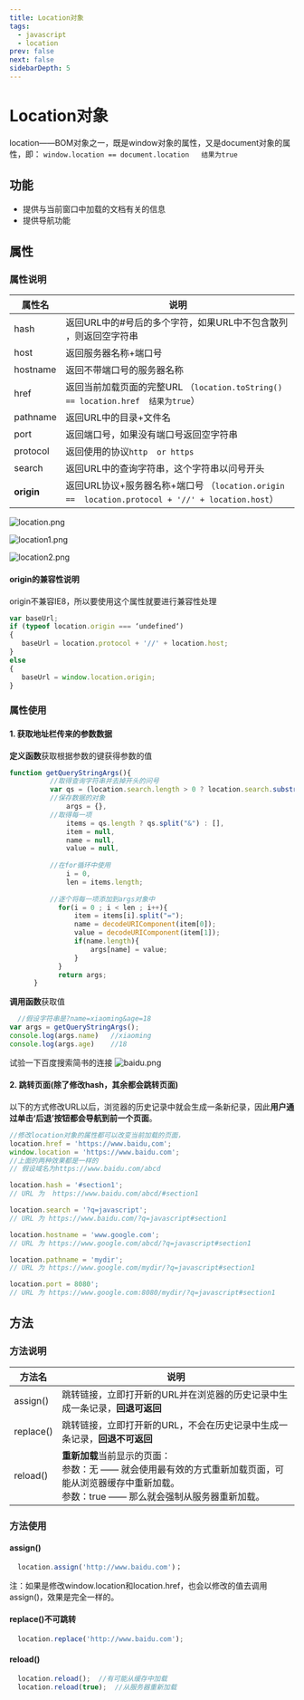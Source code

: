 ```yaml
---
title: Location对象
tags: 
  - javascript
  - location
prev: false
next: false
sidebarDepth: 5
---
```

# Location对象

location——BOM对象之一，既是window对象的属性，又是document对象的属性，即：
`window.location == document.location   结果为true`

## 功能
- 提供与当前窗口中加载的文档有关的信息
- 提供导航功能

## 属性

### 属性说明

| 属性名      | 说明                                       |
| -------- | ---------------------------------------- |
| hash     | 返回URL中的#号后的多个字符，如果URL中不包含散列 ，则返回空字符串     |
| host     | 返回服务器名称+端口号                              |
| hostname | 返回不带端口号的服务器名称                            |
| href     | 返回当前加载页面的完整URL （`location.toString() == location.href  结果为true`） |
| pathname | 返回URL中的目录+文件名                            |
| port     | 返回端口号，如果没有端口号返回空字符串                      |
| protocol | 返回使用的协议`http  or https`                  |
| search   | 返回URL中的查询字符串，这个字符串以问号开头                  |
| **origin** | 返回URL协议+服务器名称+端口号  （`location.origin ==  location.protocol + '//' + location.host`）                  |


![location.png](https://user-gold-cdn.xitu.io/2018/4/16/162ca2b6758f6379?w=540&h=323&f=png&s=4705)

![location1.png](https://user-gold-cdn.xitu.io/2018/4/16/162ca2b6756465c2?w=1227&h=515&f=png&s=17212)

![location2.png](https://user-gold-cdn.xitu.io/2018/4/24/162f6a9b02e57902?w=524&h=79&f=png&s=1437)

#### origin的兼容性说明
origin不兼容IE8，所以要使用这个属性就要进行兼容性处理
```js
var baseUrl;
if (typeof location.origin === ‘undefined‘)
{
   baseUrl = location.protocol + '//' + location.host;
}
else
{
   baseUrl = window.location.origin;
}
```
### 属性使用
#### 1. 获取地址栏传来的参数数据
**定义函数**获取根据参数的键获得参数的值
```javascript
function getQueryStringArgs(){
          //取得查询字符串并去掉开头的问号
          var qs = (location.search.length > 0 ? location.search.substring(1) : ""),
          //保存数据的对象
              args = {},
          //取得每一项
              items = qs.length ? qs.split("&") : [],
              item = null,
              name = null,
              value = null,
              
          //在for循环中使用
              i = 0,
              len = items.length;
        
          //逐个将每一项添加到args对象中
            for(i = 0 ; i < len ; i++){
                item = items[i].split("=");
                name = decodeURIComponent(item[0]);
                value = decodeURIComponent(item[1]);
                if(name.length){
                    args[name] = value;
                }
            }
            return args;
      }
```
**调用函数**获取值
```javascript
  //假设字符串是?name=xiaoming&age=18
var args = getQueryStringArgs();
console.log(args.name)   //xiaoming
console.log(args.age)    //18
```
试验一下百度搜索简书的连接
![baidu.png](https://user-gold-cdn.xitu.io/2018/4/16/162ca2b67560fef1?w=463&h=213&f=png&s=2616)

#### 2. 跳转页面(除了修改hash，其余都会跳转页面)
以下的方式修改URL以后，浏览器的历史记录中就会生成一条新纪录，因此**用户通过单击‘后退’按钮都会导航到前一个页面**。
```javascript
//修改location对象的属性都可以改变当前加载的页面，
location.href = 'https://www.baidu,com';
window.location = 'https://www.baidu.com';
//上面的两种效果都是一样的
// 假设域名为https://www.baidu.com/abcd

location.hash = '#section1';
// URL 为  https://www.baidu.com/abcd/#section1

location.search = '?q=javascript';
// URL 为 https://www.baidu.com/?q=javascript#section1

location.hostname = 'www.google.com';
// URL 为 https://www.google.com/abcd/?q=javascript#section1

location.pathname = 'mydir';
// URL 为 https://www.google.com/mydir/?q=javascript#section1

location.port = 8080';
// URL 为 https://www.google.com:8080/mydir/?q=javascript#section1


```
## 方法
### 方法说明
| 方法名       | 说明                                       |
| --------- | ---------------------------------------- |
| assign()  | 跳转链接，立即打开新的URL并在浏览器的历史记录中生成一条记录，**回退可返回**    |
| replace() | 跳转链接，立即打开新的URL，不会在历史记录中生成一条记录，**回退不可返回**       |
| reload()  | **重新加载**当前显示的页面：<br/>参数：无 —— 就会使用最有效的方式重新加载页面，可能从浏览器缓存中重新加载。<br/>参数：true —— 那么就会强制从服务器重新加载。 |

### 方法使用
#### assign()
```javascript
  location.assign('http://www.baidu.com')；
```
注：如果是修改window.location和location.href，也会以修改的值去调用assign()，效果是完全一样的。

#### replace()不可跳转
```javascript
  location.replace('http://www.baidu.com');
```

#### reload()
```javascript
  location.reload();  //有可能从缓存中加载
  location.reload(true);  //从服务器重新加载
```

<Vssue :options="{ locale: 'zh' }"/>